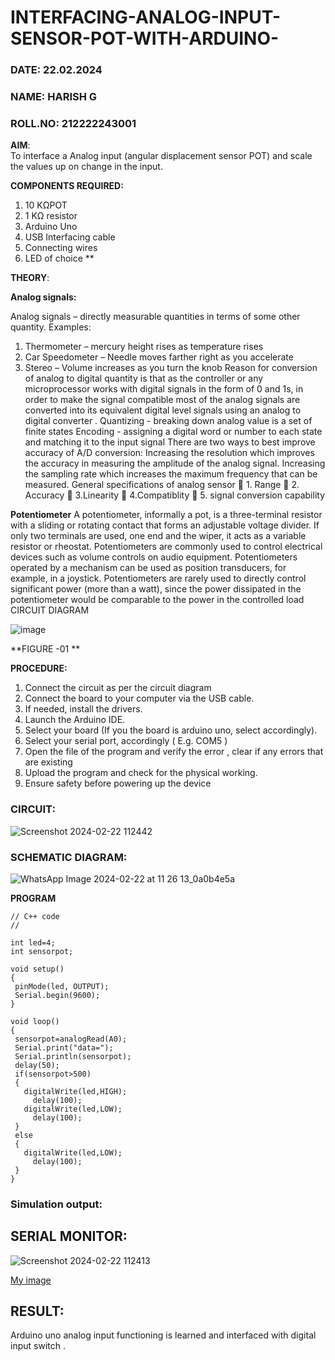  # INTERFACING-ANALOG-INPUT-SENSOR-POT-WITH-ARDUINO-
### DATE: 22.02.2024
### NAME: HARISH G
### ROLL.NO: 212222243001



**AIM**:  
To interface a Analog  input (angular displacement sensor POT) and scale the values up on change in the input.


**COMPONENTS REQUIRED:**
1.	10 KΩPOT
2.	1 KΩ resistor 
3.	Arduino Uno 
4.	USB Interfacing cable 
5.	Connecting wires 
6.	LED of choice 
**


**THEORY**: 

**Analog signals:**

Analog signals – directly measurable quantities in terms of some other quantity.
Examples:
1. Thermometer – mercury height rises as temperature rises
2. Car Speedometer – Needle moves farther right as you accelerate
3. Stereo – Volume increases as you turn the knob
Reason for conversion of analog to digital quantity is that as the controller or any microprocessor works with digital signals in the form of 0 and 1s, in order to make the signal compatible  most of the analog signals are converted into its equivalent digital level signals using an analog to digital converter .
Quantizing - breaking down analog value is a set of finite states
Encoding - assigning a digital word or number to each state and matching it to the input signal
 There are two ways to best improve accuracy of A/D conversion:
Increasing the resolution which improves the accuracy in measuring the amplitude of the analog signal.
Increasing the sampling rate which increases the maximum frequency that can be measured.
General specifications of analog sensor
	1. Range
	2. Accuracy
	3.Linearity
	4.Compatiblity
	5. signal conversion capability

**Potentiometer**
A potentiometer, informally a pot, is a three-terminal resistor with a sliding or rotating contact that forms an adjustable voltage divider. If only two terminals are used, one end and the wiper, it acts as a variable resistor or rheostat.
Potentiometers are commonly used to control electrical devices such as volume controls on audio equipment. Potentiometers operated by a mechanism can be used as position transducers, for example, in a joystick. Potentiometers are rarely used to directly control significant power (more than a watt), since the power dissipated in the potentiometer would be comparable to the power in the controlled load
CIRCUIT DIAGRAM





![image](https://user-images.githubusercontent.com/36288975/163530788-eec3cdc3-95e8-4d2d-8349-6d0ea4c9439c.png)

**FIGURE -01
**

**PROCEDURE:**

1.	Connect the circuit as per the circuit diagram 
2.	Connect the board to your computer via the USB cable.
3.	If needed, install the drivers.
4.	Launch the Arduino IDE.
5.	Select your board (If you the board is arduino uno, select accordingly).
6.	Select your serial port, accordingly ( E.g. COM5 )
7.	Open the file of the program  and verify the error , clear if any errors that are existing 
8.	Upload the program and check for the physical working. 
9.	Ensure safety before powering up the device 

### CIRCUIT:
![Screenshot 2024-02-22 112442](https://github.com/Harish2404lll/EXPERIMENT-NO--03-INTERFACING-ANALOG-INPUT-SENSOR-POT-WITH-ARDUINO-/assets/141472096/407a3c13-8f93-406f-a1e2-2e0c477bd1c5)


### SCHEMATIC DIAGRAM:
![WhatsApp Image 2024-02-22 at 11 26 13_0a0b4e5a](https://github.com/Harish2404lll/EXPERIMENT-NO--03-INTERFACING-ANALOG-INPUT-SENSOR-POT-WITH-ARDUINO-/assets/141472096/29c73566-fc94-4b4a-b959-b614ee9f14aa)

**PROGRAM** 
```
// C++ code
//

int led=4;
int sensorpot;

void setup()
{
 pinMode(led, OUTPUT);
 Serial.begin(9600);
}

void loop()
{
 sensorpot=analogRead(A0);
 Serial.print("data=");
 Serial.println(sensorpot);
 delay(50);
 if(sensorpot>500)
 {
   digitalWrite(led,HIGH);
     delay(100);
   digitalWrite(led,LOW);
     delay(100);
 }
 else
 {
   digitalWrite(led,LOW);
     delay(100);
 }
}
```

### Simulation output:
## SERIAL MONITOR:
![Screenshot 2024-02-22 112413](https://github.com/Harish2404lll/EXPERIMENT-NO--03-INTERFACING-ANALOG-INPUT-SENSOR-POT-WITH-ARDUINO-/assets/141472096/099326d3-c4cb-48a5-9370-32179d8bb08b)



[My image](username.github.com/repository/img/image.jpg)







## RESULT: 
Arduino uno analog input functioning is learned and interfaced with digital input switch .
